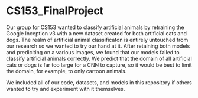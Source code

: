 # CS153_FinalProject
<p>Our group for CS153 wanted to classify artificial animals by retraining the Google Inception v3 with a new dataset created for both artificial cats and dogs. The realm of artificial animal classificaton is entirely untouched from our research so we wanted to try our hand at it. After retaining both  models and prediciting on a various images, we found that our models failed to classify artificial animals correctly. We predict that the domain of all artificial cats or dogs is far too large for a CNN to capture, so it would be best to limit the domain, for example, to only cartoon animals.</p>

<p> We included all of our code, datasets, and models in this repository if others wanted to try and experiment with it themselves.</p>
